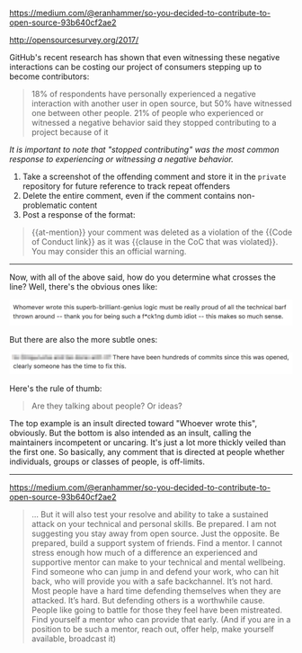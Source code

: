 
https://medium.com/@eranhammer/so-you-decided-to-contribute-to-open-source-93b640cf2ae2

http://opensourcesurvey.org/2017/

GitHub's recent research has shown that even witnessing these negative interactions can be costing our project of consumers stepping up to become contributors:

> 18% of respondents have personally experienced a negative interaction with another user in open source, but 50% have witnessed one between other people.
> 21% of people who experienced or witnessed a negative behavior said they stopped contributing to a project because of it

_It is important to note that "stopped contributing" was the most common response to experiencing or witnessing a negative behavior._

1. Take a screenshot of the offending comment and store it in the `private` repository for future reference to track repeat offenders
2. Delete the entire comment, even if the comment contains non-problematic content
3. Post a response of the format:

> {{at-mention}} your comment was deleted as a violation of the {{Code of Conduct link}} as it was {{clause in the CoC that was violated}}. You may consider this an official warning.

----

Now, with all of the above said, how do you determine what crosses the line? Well, there's the obvious ones like:

![](obvious-abuse.png)

But there are also the more subtle ones:

![](subtle-abuse.png)

Here's the rule of thumb:

> Are they talking about people? Or ideas?

The top example is an insult directed toward "Whoever wrote this", obviously. But the bottom is also intended as an insult, calling the maintainers incompetent or uncaring. It's just a lot more thickly veiled than the first one. So basically, any comment that is directed at people whether individuals, groups or classes of people, is off-limits.

----

https://medium.com/@eranhammer/so-you-decided-to-contribute-to-open-source-93b640cf2ae2

> ... But it will also test your resolve and ability to take a sustained attack on your technical and personal skills. Be prepared.
I am not suggesting you stay away from open source. Just the opposite. Be prepared, build a support system of friends. Find a mentor.
I cannot stress enough how much of a difference an experienced and supportive mentor can make to your technical and mental wellbeing.
Find someone who can jump in and defend your work, who can hit back, who will provide you with a safe backchannel. It’s not hard. Most people have a hard time defending themselves when they are attacked. It’s hard. But defending others is a worthwhile cause. People like going to battle for those they feel have been mistreated. Find yourself a mentor who can provide that early. (And if you are in a position to be such a mentor, reach out, offer help, make yourself available, broadcast it)

